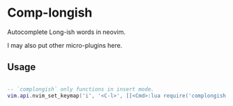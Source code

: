 # Comp-longish

Autocomplete Long-ish words in neovim.

I may also put other micro-plugins here.

## Usage

```lua

-- `complongish` only functions in insert mode.
vim.api.nvim_set_keymap('i', '<C-l>', [[<Cmd>:lua require('complongish').complongish()<CR>]], { noremap = true, silent = true })

```


